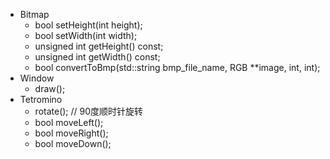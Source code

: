 - Bitmap
  - bool setHeight(int height);
  - bool setWidth(int width);
  - unsigned int getHeight() const;
  - unsigned int getWidth() const;
  - bool convertToBmp(std::string bmp_file_name, RGB **image, int, int);
- Window
  - draw();
- Tetromino
  - rotate();	// 90度顺时针旋转
  - bool moveLeft();
  - bool moveRight();
  - bool moveDown();